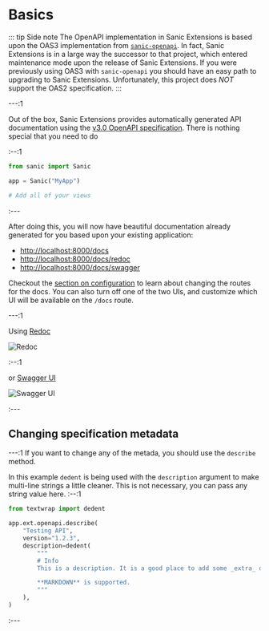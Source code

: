 # Basics

::: tip Side note
The OpenAPI implementation in Sanic Extensions is based upon the OAS3 implementation from [`sanic-openapi`](https://github.com/sanic-org/sanic-openapi). In fact, Sanic Extensions is in a large way the successor to that project, which entered maintenance mode upon the release of Sanic Extensions. If you were previously using OAS3 with `sanic-openapi` you should have an easy path to upgrading to Sanic Extensions. Unfortunately, this project does *NOT* support the OAS2 specification.
:::

---:1

Out of the box, Sanic Extensions provides automatically generated API documentation using the [v3.0 OpenAPI specification](https://swagger.io/specification/). There is nothing special that you need to do

:--:1

```python
from sanic import Sanic

app = Sanic("MyApp")

# Add all of your views
```

:---

After doing this, you will now have beautiful documentation already generated for you based upon your existing application:

- [http://localhost:8000/docs](http://localhost:8000/docs)
- [http://localhost:8000/docs/redoc](http://localhost:8000/docs/redoc)
- [http://localhost:8000/docs/swagger](http://localhost:8000/docs/swagger)

Checkout the [section on configuration](../configuration.md) to learn about changing the routes for the docs. You can also turn off one of the two UIs, and customize which UI will be available on the `/docs` route.

---:1

Using [Redoc](https://github.com/Redocly/redoc)

![Redoc](~@assets/images/sanic-ext-redoc.png)


:--:1

or [Swagger UI](https://github.com/swagger-api/swagger-ui)

![Swagger UI](~@assets/images/sanic-ext-swagger.png)


:---

## Changing specification metadata

---:1
If you want to change any of the metada, you should use the `describe` method.

In this example `dedent` is being used with the `description` argument to make multi-line strings a little cleaner. This is not necessary, you can pass any string value here.
:--:1
```python
from textwrap import dedent

app.ext.openapi.describe(
    "Testing API",
    version="1.2.3",
    description=dedent(
        """
        # Info
        This is a description. It is a good place to add some _extra_ doccumentation.

        **MARKDOWN** is supported.
        """
    ),
)
```
:---
